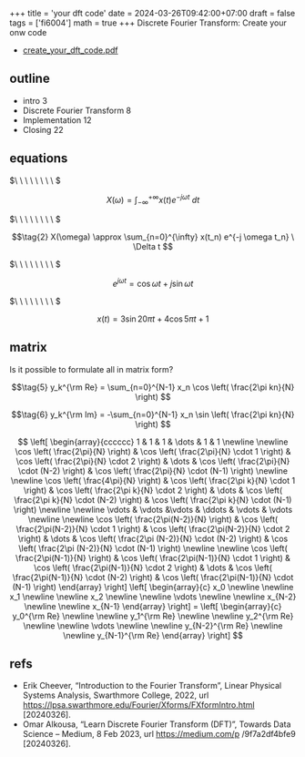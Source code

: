 +++
title = 'your dft code'
date = 2024-03-26T09:42:00+07:00
draft = false
tags = ['fi6004']
math = true
+++
Discrete Fourier Transform: Create your onw code
<!--more-->

+ [create_your_dft_code.pdf](https://osf.io/z9f35)


## outline
+ intro 3
+ Discrete Fourier Transform 8
+ Implementation 12
+ Closing 22


## equations
$\ \ \ \ \ \ \ \ $

$$\tag{1}
X(\omega) = \int_{-\infty}^{+\infty} x(t) e^{-j \omega t} \ dt
$$

$\ \ \ \ \ \ \ \ $

$$\tag{2}
X(\omega) \approx \sum_{n=0}^{\infty} x(t_n) e^{-j \omega t_n} \ \Delta t
$$

$\ \ \ \ \ \ \ \ $

$$\tag{0}
e^{j \omega t} = \cos \omega t + j \sin \omega t
$$

$\ \ \ \ \ \ \ \ $

$$\tag{4}
x(t) = 3 \sin 20\pi t + 4 \cos 5\pi t + 1
$$


## matrix
Is it possible to formulate all in matrix form?

$$\tag{5}
y_k^{\rm Re} = \sum_{n=0}^{N-1} x_n \cos \left( \frac{2\pi kn}{N} \right)
$$

$$\tag{6}
y_k^{\rm Im} = -\sum_{n=0}^{N-1} x_n \sin \left( \frac{2\pi kn}{N} \right)
$$


$$
\left[
\begin{array}{cccccc}
1 & 1 & 1 & \dots & 1 & 1 \newline \newline
\cos \left( \frac{2\pi}{N} \right) & \cos \left( \frac{2\pi}{N} \cdot 1 \right) & \cos \left( \frac{2\pi}{N} \cdot 2 \right) & \dots & \cos \left( \frac{2\pi}{N} \cdot (N-2) \right) & \cos \left( \frac{2\pi}{N} \cdot (N-1) \right) \newline \newline
\cos \left( \frac{4\pi}{N} \right) & \cos \left( \frac{2\pi k}{N} \cdot 1 \right) & \cos \left( \frac{2\pi k}{N} \cdot 2 \right) & \dots & \cos \left( \frac{2\pi k}{N} \cdot (N-2) \right) & \cos \left( \frac{2\pi k}{N} \cdot (N-1) \right) \newline \newline
\vdots & \vdots &\vdots & \ddots & \vdots & \vdots \newline \newline
\cos \left( \frac{2\pi(N-2)}{N} \right) & \cos \left( \frac{2\pi(N-2)}{N} \cdot 1 \right) & \cos \left( \frac{2\pi(N-2)}{N} \cdot 2 \right) & \dots & \cos \left( \frac{2\pi (N-2)}{N} \cdot (N-2) \right) & \cos \left( \frac{2\pi (N-2)}{N} \cdot (N-1) \right) \newline \newline
\cos \left( \frac{2\pi(N-1)}{N} \right) & \cos \left( \frac{2\pi(N-1)}{N} \cdot 1 \right) & \cos \left( \frac{2\pi(N-1)}{N} \cdot 2 \right) & \dots & \cos \left( \frac{2\pi(N-1)}{N} \cdot (N-2) \right) & \cos \left( \frac{2\pi(N-1)}{N} \cdot (N-1) \right)
\end{array}
\right]
\left[
\begin{array}{c}
x_0 \newline \newline
x_1 \newline \newline
x_2 \newline \newline
\vdots \newline \newline
x_{N-2} \newline \newline
x_{N-1}
\end{array}
\right] =
\left[
\begin{array}{c}
y_0^{\rm Re} \newline \newline
y_1^{\rm Re} \newline \newline
y_2^{\rm Re} \newline \newline
\vdots \newline \newline
y_{N-2}^{\rm Re} \newline \newline
y_{N-1}^{\rm Re}
\end{array}
\right]
$$

## refs
+ Erik Cheever, “Introduction to the Fourier Transform”, Linear Physical Systems Analysis, Swarthmore College, 2022, url https://lpsa.swarthmore.edu/Fourier/Xforms/FXformIntro.html [20240326].
+ Omar Alkousa, “Learn Discrete Fourier Transform (DFT)”, Towards Data Science – Medium, 8 Feb 2023, url https://medium.com/p /9f7a2df4bfe9 [20240326].
